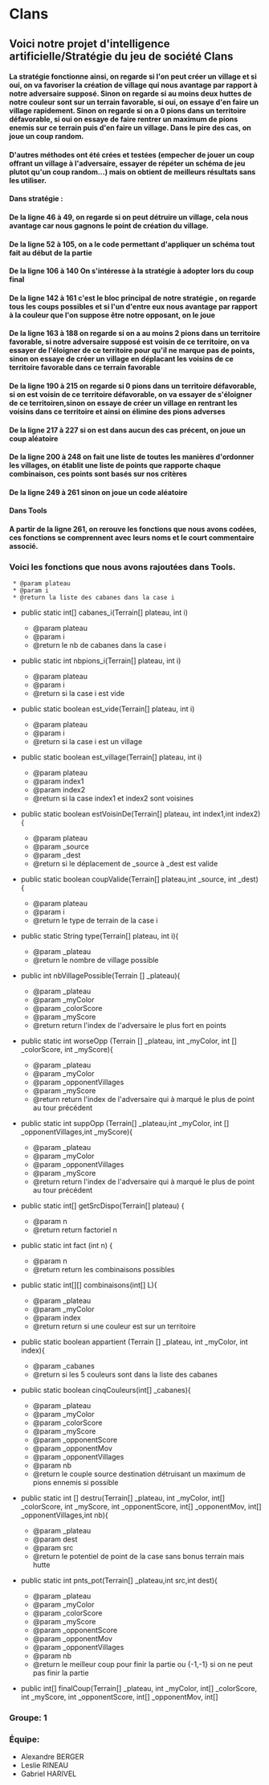 # **Clans**

## Voici notre projet d'intelligence artificielle/Stratégie du jeu de société Clans

#### La stratégie fonctionne ainsi, on regarde si l'on peut créer un village et si oui, on va favoriser la création de village qui nous avantage par rapport à notre adversaire supposé. Sinon on regarde si au moins deux huttes de notre couleur sont sur un terrain favorable, si oui, on essaye d'en faire un village rapidement. Sinon on regarde si on a 0 pions dans un territoire défavorable, si oui on essaye de faire rentrer un maximum de pions enemis sur ce terrain puis d'en faire un village. Dans le pire des cas, on joue un coup random.
#### 

#### D'autres méthodes ont été crées et testées (empecher de jouer un coup offrant un village à l'adversaire, essayer de répéter un schéma de jeu plutot qu'un coup random...) mais on obtient de meilleurs résultats sans les utiliser.
#### 
#### Dans stratégie :
#### 
#### De la ligne 46 à 49, on regarde si on peut détruire un village, cela nous avantage car nous gagnons le point de création du village.
#### De la ligne 52 à 105, on a le code permettant d'appliquer un schéma tout fait au début de la partie
#### De la ligne 106 à 140  On s'intéresse à la stratégie à adopter lors du coup final 
#### De la ligne 142 à 161 c'est le bloc principal de notre stratégie , on regarde tous les coups possibles et si l'un d'entre eux nous avantage par rapport à la couleur que l'on suppose être notre opposant, on le joue
#### De la ligne 163 à 188 on regarde si on a au moins 2 pions dans un territoire favorable, si notre adversaire supposé est voisin de ce territoire, on va essayer de l'éloigner de ce territoire pour qu'il ne marque pas de points, sinon on essaye de créer un village en déplacant les voisins de ce territoire favorable dans ce terrain favorable
#### De la ligne 190 à 215 on regarde si 0 pions dans un territoire défavorable, si on est voisin de ce territoire défavorable, on va essayer de s'éloigner de ce territoiren,sinon on essaye de créer un village en rentrant les voisins dans ce territoire et ainsi on élimine des pions adverses
#### De la ligne 217 à 227 si on est dans aucun des cas précent, on joue un coup aléatoire
#### De la ligne 200 à 248 on fait une liste de toutes les manières d'ordonner les villages, on établit une liste de points que rapporte chaque combinaison, ces points sont basés sur nos critères
#### De la ligne 249 à 261 sinon on joue un code aléatoire
#### 
#### Dans Tools
#### 
#### A partir de la ligne 261, on rerouve les fonctions que nous avons codées, ces fonctions se comprennent avec leurs noms et le court commentaire associé.


### Voici les fonctions que nous avons rajoutées dans Tools.

     * @param plateau
     * @param i
     * @return la liste des cabanes dans la case i     
- public static int[] cabanes_i(Terrain[] plateau, int i)
    
     * @param plateau
     * @param i
     * @return le nb de cabanes dans la case i
- public static int nbpions_i(Terrain[] plateau, int i)
    
     * @param plateau
     * @param i
     * @return si la case i est vide
- public static boolean est_vide(Terrain[] plateau, int i)
    
     * @param plateau
     * @param i
     * @return si la case i est un village
- public static boolean est_village(Terrain[] plateau, int i)
    
     * @param plateau
     * @param index1
     * @param index2
     * @return si la case index1 et index2 sont voisines
- public static boolean estVoisinDe(Terrain[] plateau, int index1,int index2){
   
     * @param plateau
     * @param _source
     * @param _dest
     * @return si le déplacement de _source à _dest est valide
- public static boolean coupValide(Terrain[] plateau,int _source, int _dest) {
    
     * @param plateau
     * @param i
     * @return le type de terrain de la case i
- public static String type(Terrain[] plateau, int i){

     * @param _plateau
     * @return le nombre de village possible
- public int nbVillagePossible(Terrain [] _plateau){
    
     * @param _plateau
     * @param _myColor
     * @param _colorScore
     * @param _myScore
     * @return return l'index de l'adversaire le plus fort en points
- public static int worseOpp (Terrain [] _plateau, int _myColor, int [] _colorScore, int _myScore){
    
     * @param _plateau
     * @param _myColor
     * @param _opponentVillages
     * @param _myScore
     * @return return l'index de l'adversaire qui à marqué le plus de point au tour précédent
- public static int suppOpp (Terrain[] _plateau,int _myColor, int [] _opponentVillages,int _myScore){

     * @param _plateau
     * @param _myColor
     * @param _opponentVillages
     * @param _myScore
     * @return return l'index de l'adversaire qui à marqué le plus de point au tour précédent
- public static int[] getSrcDispo(Terrain[] plateau) {
    
     * @param n
     * @return return factoriel n  
- public static int fact (int n) {
    
     * @param n
     * @return return les combinaisons possibles 
- public static int[][] combinaisons(int[] L){

     * @param _plateau
     * @param _myColor
     * @param index
     * @return return si une couleur est sur un territoire
- public static boolean appartient (Terrain [] _plateau, int _myColor, int index){

     * @param _cabanes
     * @return si les 5 couleurs sont dans la liste des cabanes
- public static boolean cinqCouleurs(int[] _cabanes){

     * @param _plateau
     * @param _myColor
     * @param _colorScore
     * @param _myScore
     * @param _opponentScore
     * @param _opponentMov
     * @param _opponentVillages
     * @param nb
     * @return le couple source destination détruisant un maximum de pions ennemis si possible
- public static int [] destru(Terrain[] _plateau, int _myColor, int[] _colorScore, int _myScore, int _opponentScore, int[] _opponentMov, int[] _opponentVillages,int nb){
    
    
     * @param _plateau
     * @param  dest
     * @param src
     * @return le potentiel de point de la case sans bonus terrain mais hutte 
- public static int pnts_pot(Terrain[] _plateau,int src,int dest){

    * @param _plateau
     * @param _myColor
     * @param _colorScore
     * @param _myScore
     * @param _opponentScore
     * @param _opponentMov
     * @param _opponentVillages
     * @param nb
     * @return le meilleur coup pour finir la partie ou {-1,-1} si on ne peut pas finir la partie
- public int[] finalCoup(Terrain[] _plateau, int _myColor, int[] _colorScore, int _myScore, int _opponentScore, int[] _opponentMov, int[] 

### Groupe: 1
### Équipe: 
- Alexandre BERGER
- Leslie RINEAU
- Gabriel HARIVEL
